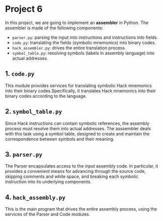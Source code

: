 # Project 6

In this project, we are going to implement an **assembler** in Python. The assembler is made of the following components:

- `parser.py`: parsing the input into instructions and instructions into fields.
- `code.py`: translating the fields (symbolic mnemonics) into binary codes.
- `hack_assembler.py`: drives the entire translation process.
- `symbol_table.py`: resolving symbols (labels in assembly language) into actual addresses.

## 1. `code.py`

This module provides services for translating symbolic Hack mnemonics into their binary codes.Specifically, it translates Hack mnemonics into their binary codes according to the language.


## 2. `symbol_table.py`

Since Hack instructions can contain symbolic references, the assembly process must resolve them into actual addresses. The asssembler deals with this task using a symbol table, designed to create and maintain the correspondence between symbols and their meaning.


## 3. `parser.py`

The Parser encapsulates access to the input assembly code. In particular, it provides a convenient means for advancing through the source code, skipping comments and white space, and breaking each symbolic instruction into its underlying components.



## 4. `hack_assembly.py`

This is the main program that drives the entire assembly process, using the services of the Parser and Code modules.